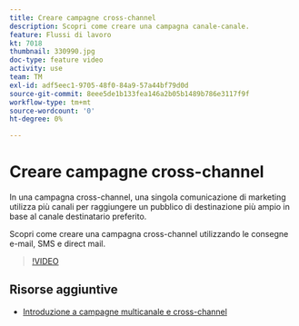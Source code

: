 ```yaml
---
title: Creare campagne cross-channel
description: Scopri come creare una campagna canale-canale.
feature: Flussi di lavoro
kt: 7018
thumbnail: 330990.jpg
doc-type: feature video
activity: use
team: TM
exl-id: adf5eec1-9705-48f0-84a9-57a44bf79d0d
source-git-commit: 8eee5de1b133fea146a2b05b1489b786e3117f9f
workflow-type: tm+mt
source-wordcount: '0'
ht-degree: 0%

---
```


# Creare campagne cross-channel

In una campagna cross-channel, una singola comunicazione di marketing utilizza più canali per raggiungere un pubblico di destinazione più ampio in base al canale destinatario preferito.

Scopri come creare una campagna cross-channel utilizzando le consegne e-mail, SMS e direct mail.

>[!VIDEO](https://video.tv.adobe.com/v/330990?quality=12)

## Risorse aggiuntive

* [Introduzione a campagne multicanale e cross-channel](/help/orchestrating-campaigns/introduction-to-cross-and-multi-channel-campaigns.md)
